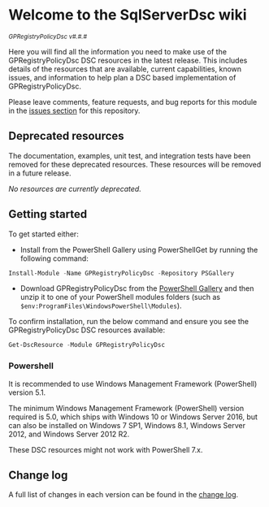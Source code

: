 # Welcome to the SqlServerDsc wiki

<sup>*GPRegistryPolicyDsc v#.#.#*</sup>

Here you will find all the information you need to make use of the GPRegistryPolicyDsc
DSC resources in the latest release. This includes details of the resources
that are available, current capabilities, known issues, and information to
help plan a DSC based implementation of GPRegistryPolicyDsc.

Please leave comments, feature requests, and bug reports for this module in
the [issues section](https://github.com/dsccommunity/GPRegistryPolicyDsc/issues)
for this repository.

## Deprecated resources

The documentation, examples, unit test, and integration tests have been removed
for these deprecated resources. These resources will be removed
in a future release.

*No resources are currently deprecated.*

## Getting started

To get started either:

- Install from the PowerShell Gallery using PowerShellGet by running the
  following command:

```powershell
Install-Module -Name GPRegistryPolicyDsc -Repository PSGallery
```

- Download GPRegistryPolicyDsc from the [PowerShell Gallery](https://www.powershellgallery.com/packages/GPRegistryPolicyDsc)
  and then unzip it to one of your PowerShell modules folders (such as
  `$env:ProgramFiles\WindowsPowerShell\Modules`).

To confirm installation, run the below command and ensure you see the GPRegistryPolicyDsc
DSC resources available:

```powershell
Get-DscResource -Module GPRegistryPolicyDsc
```

### Powershell

It is recommended to use Windows Management Framework (PowerShell) version 5.1.

The minimum Windows Management Framework (PowerShell) version required is 5.0,
which ships with Windows 10 or Windows Server 2016, but can also be installed
on Windows 7 SP1, Windows 8.1, Windows Server 2012, and Windows Server 2012 R2.

These DSC resources might not work with PowerShell 7.x.

## Change log

A full list of changes in each version can be found in the [change log](https://github.com/dsccommunity/SqlServerDsc/blob/main/CHANGELOG.md).
